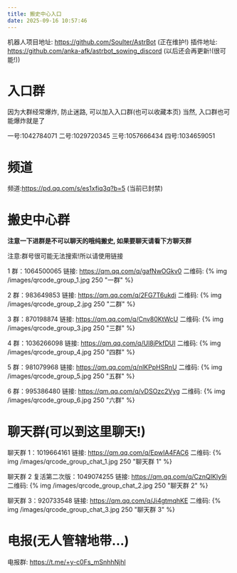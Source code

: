 ```yaml
---
title: 搬史中心入口
date: 2025-09-16 10:57:46
---
```


机器人项目地址: https://github.com/Soulter/AstrBot (正在维护!)
插件地址: https://github.com/anka-afk/astrbot_sowing_discord (以后还会再更新!(很可能!))

# 入口群

因为大群经常爆炸, 防止迷路, 可以加入入口群(也可以收藏本页)
当然, 入口群也可能爆炸就是了

一号:1042784071
二号:1029720345
三号:1057666434
四号:1034659051

# 频道

频道:https://pd.qq.com/s/es1xfiq3q?b=5
(当前已封禁)

# 搬史中心群

**注意一下进群是不可以聊天的哦纯搬史, 如果要聊天请看下方聊天群**

注意:群号很可能无法搜索!所以请使用链接

1 群：1064500065
链接: https://qm.qq.com/q/gafNwOGkv0
二维码:
{% img /images/qrcode_group_1.jpg 250 "一群" %}

2 群：983649853
链接: https://qm.qq.com/q/2FG7T6ukdi
二维码:
{% img /images/qrcode_group_2.jpg 250 "二群" %}

3 群：870198874
链接: https://qm.qq.com/q/Cnv80KtWcU
二维码:
{% img /images/qrcode_group_3.jpg 250 "三群" %}

4 群：1036266098
链接: https://qm.qq.com/q/Ul8jPkfDUI
二维码:
{% img /images/qrcode_group_4.jpg 250 "四群" %}

5 群：981079968
链接: https://qm.qq.com/q/nlKPpHSRnU
二维码:
{% img /images/qrcode_group_5.jpg 250 "五群" %}

6 群：995386480
链接: https://qm.qq.com/q/vDSOzc2Vyg
二维码:
{% img /images/qrcode_group_6.jpg 250 "六群" %}

# 聊天群(可以到这里聊天!)

聊天群 1：1019664161
链接: https://qm.qq.com/q/EpwIA4FAC6
二维码:
{% img /images/qrcode_group_chat_1.jpg 250 "聊天群 1" %}

聊天群 2 复活第二次版：1049074255
链接: https://qm.qq.com/q/CznQIKly9i
二维码:
{% img /images/qrcode_group_chat_2.jpg 250 "聊天群 2" %}

聊天群 3：920733548
链接: https://qm.qq.com/q/Ji4gtmqhKE
二维码:
{% img /images/qrcode_group_chat_3.jpg 250 "聊天群 3" %}

# 电报(无人管辖地带...)

电报群: https://t.me/+y-c0Fs_mSnhhNjhl
